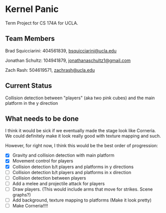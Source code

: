 # Kernel Panic

Term Project for CS 174A for UCLA. 

## Team Members

Brad Squicciarini: 404561839, bsquicciarini@ucla.edu

Jonathan Schultz: 104941879, jonathanaschultz1@gmail.com 

Zach Rash: 504619571, zachrash@ucla.edu


## Current Status

Collision detection between "players" (aka two pink cubes) and the main platform in the y direction

## What needs to be done 

I think it would be sick if we eventually made the stage look like Corneria. We could definitely make it look 
really good with texture mapping and such.

However, for right now, I think this would be the best order of progression:

* [x] Gravity and collision detection with main platform
* [x] Movement control for players
* [x] Collision detection b/t players and platforms in y directions
* [ ] Collision detection b/t players and platforms in x direction 
* [ ] Collision detection between players
* [ ] Add a melee and projectile attack for players
* [ ] Draw players. (This would include arms that move for strikes. Scene graphs?) 
* [ ] Add background, texture mapping to platforms (Make it look pretty)
* [ ] Make Corneria!!!!
